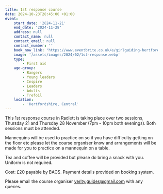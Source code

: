 ```yaml
---
title: 1st response course
date: 2024-10-23T20:45:00 +01:00
event:
    start_date: '2024-11-21'
    end_date: '2024-11-28'
    address: null
    contact_name: null
    contact_email: null
    contact_number: ''
    book_now_link: 'https://www.eventbrite.co.uk/e/girlguiding-hertfordshire-1st-response-course-2-x-3-hour-sessions-tickets-1051359603877'
    image: '/assets/images/2024/02/1st-response.webp'
    type:
        - First aid
    age-group:
        - Rangers
        - Young leaders
        - Inspire
        - Leaders
        - Adults
        - Trefoil
    location:
        - 'Hertfordshire, Central'
---
```

This 1st response course in Radlett is taking place over two sessions, Thursday 21 and Thursday 28 November (7pm - 10pm both evenings).  Both sessions must be attended.

Mannequins will be used to practice on so if you have difficulty getting on the floor etc please let the course organiser know and arrangements will be made for you to practice on a mannequin on a table.

Tea and coffee will be provided but please do bring a snack with you.  Uniform is not required.

Cost: £20 payable by BACS. Payment details provided on booking system.

Please email the course organiser <verity.guides@gmail.com> with any queries.
